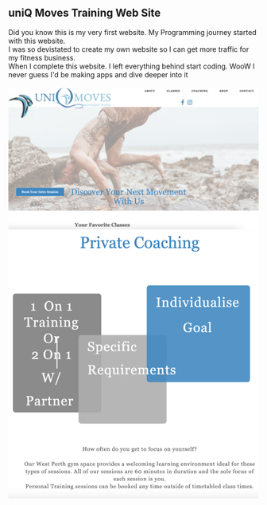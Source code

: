 <!DOCTYPE html>
<html>
<head>
</head>
<body>

<h2>uniQ Moves Training Web Site</h2>

<div>
Did you know this is my very first website. My Programming journey started with this website.<br>
I was so devistated to create my own website so I can get more traffic for my fitness business.<br>
When I complete this website. I left everything behind start coding. WooW I never guess I'd be making apps and dive deeper into it<br>
<br>
</div>
<img src="shot/1.png" alt="Screenshot">
<img src="shot/2.png" alt="Screenshot">
</body>
</html>
